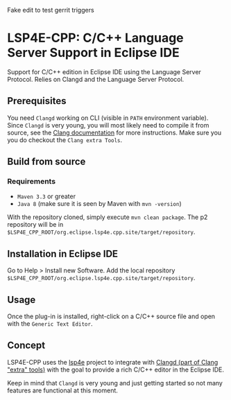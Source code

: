 Fake edit to test gerrit triggers
# LSP4E-CPP: C/C++ Language Server Support in Eclipse IDE

Support for C/C++ edition in Eclipse IDE using the Language Server Protocol. Relies on Clangd and the Language Server Protocol.

## Prerequisites

You need `Clangd` working on CLI (visible in `PATH` environment variable). Since `Clangd` is very young, you will most likely need to compile it from source, see the [Clang documentation](http://clang.llvm.org/get_started.html) for more instructions. Make sure you you do checkout the `Clang extra Tools`.

## Build from source

### Requirements
* `Maven 3.3` or greater
* `Java 8` (make sure it is seen by Maven with ```mvn -version```)

With the repository cloned, simply execute ```mvn clean package```. The p2 repository will be in ```$LSP4E_CPP_ROOT/org.eclipse.lsp4e.cpp.site/target/repository```.

## Installation in Eclipse IDE

Go to Help > Install new Software. Add the local repository ```$LSP4E_CPP_ROOT/org.eclipse.lsp4e.cpp.site/target/repository```.

## Usage ##

Once the plug-in is installed, right-click on a C/C++ source file and open with the `Generic Text Editor`.

## Concept

LSP4E-CPP uses the [lsp4e](https://projects.eclipse.org/projects/technology.lsp4e) project to integrate with [Clangd (part of Clang "extra" tools)](http://clang.llvm.org/extra/) with the goal to provide a rich C/C++ editor in the Eclipse IDE.

Keep in mind that `Clangd` is very young and just getting started so not many features are functional at this moment.
